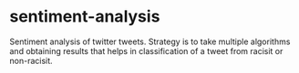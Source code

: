 # sentiment-analysis
Sentiment analysis of twitter tweets. 
Strategy is to take multiple algorithms and obtaining results that helps in classification of a tweet from racisit or non-racisit. 
